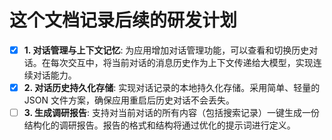 # 这个文档记录后续的研发计划

- [x] **1. 对话管理与上下文记忆**: 为应用增加对话管理功能，可以查看和切换历史对话。在每次交互中，将当前对话的消息历史作为上下文传递给大模型，实现连续对话能力。
- [x] **2. 对话历史持久化存储**: 实现对话记录的本地持久化存储。采用简单、轻量的 JSON 文件方案，确保应用重启后历史对话不会丢失。
- [ ] **3. 生成调研报告**: 支持对当前对话的所有内容（包括搜索记录）一键生成一份结构化的调研报告。报告的格式和结构将通过优化的提示词进行定义。
